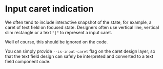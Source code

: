 # Input caret indication

We often tend to include interactive snapshot of the state, for example, a caret of text field on focused state. Designers often use vertical line, vertical slim rectangle or a text `"|"` to represent a input caret.

Well of course, this should be ignored on the code.

You can simply provide `--is-input-caret` flag on the caret design layer, so that the text field design can safely be interpreted and converted to a text field component code.
